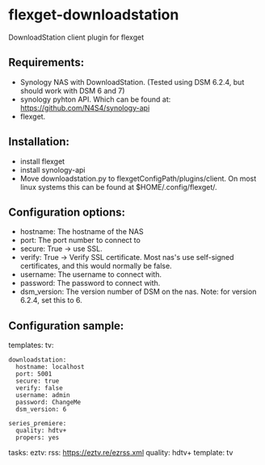# flexget-downloadstation
 DownloadStation client plugin for flexget

## Requirements:
- Synology NAS with DownloadStation. (Tested using DSM 6.2.4, but should work with DSM 6 and 7)
- synology pyhton API. Which can be found at: https://github.com/N4S4/synology-api
- flexget.

## Installation:
- install flexget
- install synology-api
- Move downloadstation.py to flexgetConfigPath/plugins/client. On most linux systems this can be found at $HOME/.config/flexget/.
## Configuration options:
- hostname: The hostname of the NAS
- port: The port number to connect to
- secure: True -> use SSL.
- verify: True -> Verify SSL certificate. Most nas's use self-signed certificates, and this would normally be false.
- username: The username to connect with.
- password: The password to connect with.
- dsm_version: The version number of DSM on the nas. Note: for version 6.2.4, set this to 6.

## Configuration sample:
templates:
  tv:

    downloadstation:
      hostname: localhost
      port: 5001
      secure: true
      verify: false
      username: admin
      password: ChangeMe
      dsm_version: 6

    series_premiere:
      quality: hdtv+
      propers: yes

tasks:
  eztv:
    rss: https://eztv.re/ezrss.xml
    quality: hdtv+
    template: tv

